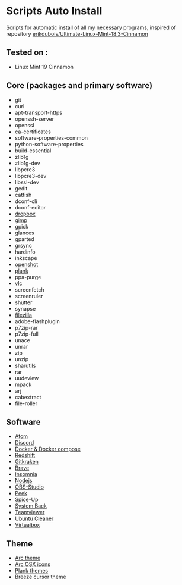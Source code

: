 # Scripts Auto Install

Scripts for automatic install of all my necessary programs, inspired of repository [erikdubois/Ultimate-Linux-Mint-18.3-Cinnamon](https://github.com/erikdubois/Ultimate-Linux-Mint-18.3-Cinnamon)

## Tested on :
- Linux Mint 19 Cinnamon

## Core (packages and primary software)
- git
- curl
- apt-transport-https
- openssh-server
- openssl
- ca-certificates
- software-properties-common
- python-software-properties
- build-essential
- zlib1g
- zlib1g-dev
- libpcre3
- libpcre3-dev
- libssl-dev
- gedit
- catfish
- dconf-cli
- dconf-editor
- [dropbox](https://www.dropbox.com/)
- [gimp](https://www.gimp.org/)
- gpick
- glances
- gparted
- grsync
- hardinfo
- inkscape
- [openshot](https://github.com/OpenShot/openshot-qt)
- [plank](https://github.com/ricotz/plank)
- ppa-purge
- [vlc](https://www.videolan.org/vlc/index.html)
- screenfetch
- screenruler
- shutter
- synapse
- [filezilla](https://filezilla-project.org/)
- adobe-flashplugin
- p7zip-rar
- p7zip-full
- unace
- unrar
- zip
- unzip
- sharutils
- rar
- uudeview
- mpack
- arj
- cabextract
- file-roller

## Software
- [Atom](https://github.com/atom/atom)
- [Discord](https://discordapp.com/)
- [Docker & Docker compose](https://www.docker.com/)
- [Redshift](https://github.com/jonls/redshift)
- [Gitkraken](https://www.gitkraken.com/)
- [Brave](https://brave.com/)
- [Insomnia](https://github.com/getinsomnia/insomnia)
- [Nodejs](https://nodejs.org/en/)
- [OBS-Studio](https://github.com/jp9000/obs-studio)
- [Peek](https://github.com/phw/peek)
- [Spice-Up](https://github.com/Philip-Scott/Spice-up)
- [System Back](https://launchpad.net/systemback)
- [Teamviewer](https://www.teamviewer.com/)
- [Ubuntu Cleaner](https://github.com/gerardpuig/ubuntu-cleaner)
- [Virtualbox](https://www.virtualbox.org/)

## Theme
- [Arc theme](https://github.com/horst3180/arc-theme)
- [Arc OSX icons](https://github.com/iurrieta/Arc-OSX-Icons)
- [Plank themes](https://github.com/erikdubois/Plank-Themes)
- Breeze cursor theme
